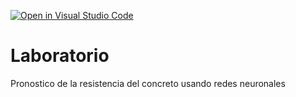 [![Open in Visual Studio Code](https://classroom.github.com/assets/open-in-vscode-c66648af7eb3fe8bc4f294546bfd86ef473780cde1dea487d3c4ff354943c9ae.svg)](https://classroom.github.com/online_ide?assignment_repo_id=9460244&assignment_repo_type=AssignmentRepo)
# Laboratorio
Pronostico de la resistencia del concreto usando redes neuronales
